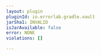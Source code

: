 ```yaml
---
layout: plugin
pluginId: io.errorlab.gradle.vault
jarSha1: INVALID
isJarAvailable: false
error: NONE
violations: []

---
```

